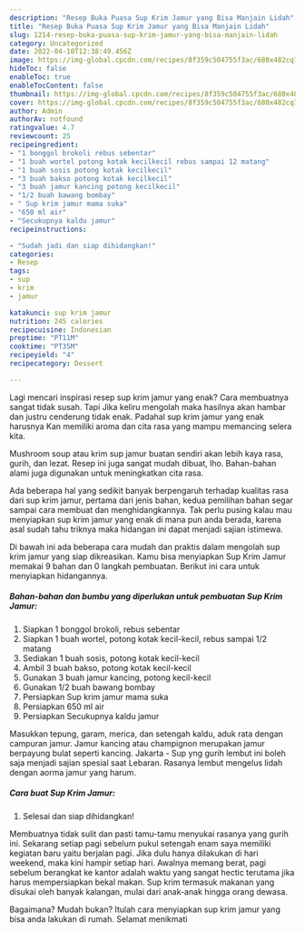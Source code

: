 ```yaml
---
description: "Resep Buka Puasa Sup Krim Jamur yang Bisa Manjain Lidah"
title: "Resep Buka Puasa Sup Krim Jamur yang Bisa Manjain Lidah"
slug: 1214-resep-buka-puasa-sup-krim-jamur-yang-bisa-manjain-lidah
category: Uncategorized
date: 2022-04-10T12:38:49.456Z
image: https://img-global.cpcdn.com/recipes/8f359c504755f3ac/680x482cq70/sup-krim-jamur-foto-resep-utama.jpg
hideToc: false
enableToc: true
enableTocContent: false
thumbnail: https://img-global.cpcdn.com/recipes/8f359c504755f3ac/680x482cq70/sup-krim-jamur-foto-resep-utama.jpg
cover: https://img-global.cpcdn.com/recipes/8f359c504755f3ac/680x482cq70/sup-krim-jamur-foto-resep-utama.jpg
author: Admin
authorAv: notfound
ratingvalue: 4.7
reviewcount: 25
recipeingredient:
- "1 bonggol brokoli rebus sebentar"
- "1 buah wortel potong kotak kecilkecil rebus sampai 12 matang"
- "1 buah sosis potong kotak kecilkecil"
- "3 buah bakso potong kotak kecilkecil"
- "3 buah jamur kancing potong kecilkecil"
- "1/2 buah bawang bombay"
- " Sup krim jamur mama suka"
- "650 ml air"
- "Secukupnya kaldu jamur"
recipeinstructions:

- "Sudah jadi dan siap dihidangkan!"
categories:
- Resep
tags:
- sup
- krim
- jamur

katakunci: sup krim jamur 
nutrition: 245 calories
recipecuisine: Indonesian
preptime: "PT11M"
cooktime: "PT35M"
recipeyield: "4"
recipecategory: Dessert

---
```



Lagi mencari inspirasi resep sup krim jamur yang enak? Cara membuatnya sangat tidak susah. Tapi Jika keliru mengolah maka hasilnya akan hambar dan justru cenderung tidak enak. Padahal sup krim jamur yang enak harusnya Kan memiliki aroma dan cita rasa yang mampu memancing selera kita.


Mushroom soup atau krim sup jamur buatan sendiri akan lebih kaya rasa, gurih, dan lezat. Resep ini juga sangat mudah dibuat, lho. Bahan-bahan alami juga digunakan untuk meningkatkan cita rasa.

Ada beberapa hal yang sedikit banyak berpengaruh terhadap kualitas rasa dari sup krim jamur, pertama dari jenis bahan, kedua pemilihan bahan segar sampai cara membuat dan menghidangkannya. Tak perlu pusing kalau mau menyiapkan sup krim jamur yang enak di mana pun anda berada, karena asal sudah tahu triknya maka hidangan ini dapat menjadi sajian istimewa.


Di bawah ini ada beberapa cara mudah dan praktis dalam mengolah sup krim jamur yang siap dikreasikan. Kamu bisa menyiapkan Sup Krim Jamur memakai 9 bahan dan 0 langkah pembuatan. Berikut ini cara untuk menyiapkan hidangannya.

<!--inarticleads1-->

##### Bahan-bahan dan bumbu yang diperlukan untuk pembuatan Sup Krim Jamur:

1. Siapkan 1 bonggol brokoli, rebus sebentar
1. Siapkan 1 buah wortel, potong kotak kecil-kecil, rebus sampai 1/2 matang
1. Sediakan 1 buah sosis, potong kotak kecil-kecil
1. Ambil 3 buah bakso, potong kotak kecil-kecil
1. Gunakan 3 buah jamur kancing, potong kecil-kecil
1. Gunakan 1/2 buah bawang bombay
1. Persiapkan  Sup krim jamur mama suka
1. Persiapkan 650 ml air
1. Persiapkan Secukupnya kaldu jamur


Masukkan tepung, garam, merica, dan setengah kaldu, aduk rata dengan campuran jamur. Jamur kancing atau champignon merupakan jamur berpayung bulat seperti kancing. Jakarta - Sup yng gurih lembut ini boleh saja menjadi sajian spesial saat Lebaran. Rasanya lembut mengelus lidah dengan aorma jamur yang harum. 

<!--inarticleads2-->

##### Cara buat Sup Krim Jamur:


1. Selesai dan siap dihidangkan!

Membuatnya tidak sulit dan pasti tamu-tamu menyukai rasanya yang gurih ini. Sekarang setiap pagi sebelum pukul setengah enam saya memiliki kegiatan baru yaitu berjalan pagi. Jika dulu hanya dilakukan di hari weekend, maka kini hampir setiap hari. Awalnya memang berat, pagi sebelum berangkat ke kantor adalah waktu yang sangat hectic terutama jika harus mempersiapkan bekal makan. Sup krim termasuk makanan yang disukai oleh banyak kalangan, mulai dari anak-anak hingga orang dewasa. 

Bagaimana? Mudah bukan? Itulah cara menyiapkan sup krim jamur yang bisa anda lakukan di rumah. Selamat menikmati
